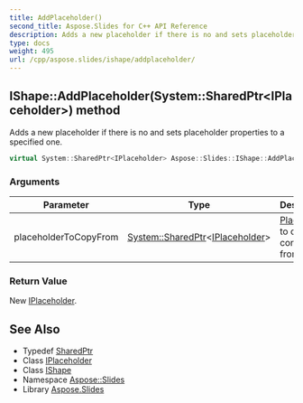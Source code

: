 ```yaml
---
title: AddPlaceholder()
second_title: Aspose.Slides for C++ API Reference
description: Adds a new placeholder if there is no and sets placeholder properties to a specified one.
type: docs
weight: 495
url: /cpp/aspose.slides/ishape/addplaceholder/
---
```

## IShape::AddPlaceholder(System::SharedPtr\<IPlaceholder\>) method


Adds a new placeholder if there is no and sets placeholder properties to a specified one.

```cpp
virtual System::SharedPtr<IPlaceholder> Aspose::Slides::IShape::AddPlaceholder(System::SharedPtr<IPlaceholder> placeholderToCopyFrom)=0
```


### Arguments

| Parameter | Type | Description |
| --- | --- | --- |
| placeholderToCopyFrom | [System::SharedPtr](../../../system/sharedptr/)\<[IPlaceholder](../../iplaceholder/)\> | [Placeholder](../../placeholder/) to copy content from. |

### Return Value

New [IPlaceholder](../../iplaceholder/).

## See Also

* Typedef [SharedPtr](../../system/sharedptr/)
* Class [IPlaceholder](../iplaceholder/)
* Class [IShape](./)
* Namespace [Aspose::Slides](../)
* Library [Aspose.Slides](../../)